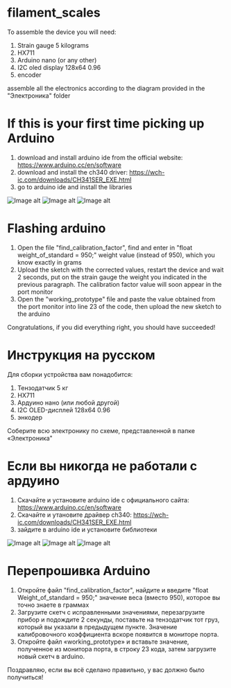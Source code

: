 # filament_scales

To assemble the device you will need:
1) Strain gauge 5 kilograms 
2) HX711
3) Arduino nano (or any other)
4) I2C oled display 128x64 0.96
5) encoder

assemble all the electronics according to the diagram provided in the "Электроника" folder


# If this is your first time picking up Arduino

1) download and install arduino ide from the official website: https://www.arduino.cc/en/software
2) download and install the ch340 driver: https://wch-ic.com/downloads/CH341SER_EXE.html
3) go to arduino ide and install the libraries

![Image alt](https://github.com/Nescr/image_for_readme/blob/main/photo_for_filament/Adafruit_SSD1306.png)
![Image alt](https://github.com/Nescr/image_for_readme/blob/main/photo_for_filament/GyverEncoder.png)
![Image alt](https://github.com/Nescr/image_for_readme/blob/main/photo_for_filament/HX711.png)


# Flashing arduino

1) Open the file "find_calibration_factor", find and enter in "float weight_of_standard = 950;" weight value (instead of 950), which you know exactly in grams
2) Upload the sketch with the corrected values, restart the device and wait 2 seconds, put on the strain gauge the weight you indicated in the previous paragraph. The calibration factor value will soon appear in the port monitor
3) Open the "working_prototype" file and paste the value obtained from the port monitor into line 23 of the code, then upload the new sketch to the arduino

Congratulations, if you did everything right, you should have succeeded!


# Инструкция на русском

Для сборки устройства вам понадобится:
1) Тензодатчик 5 кг 
2) HХ711
3) Ардуино нано (или любой другой)
4) I2C OLED-дисплей 128х64 0.96
5) энкодер

Соберите всю электронику по схеме, представленной в папке «Электроника"


# Если вы никогда не работали с ардуино

1) Cкачайте и установите arduino ide с официального сайта: https://www.arduino.cc/en/software
2) Cкачайте и утановите драйвер ch340: https://wch-ic.com/downloads/CH341SER_EXE.html
3) зайдите в arduino ide и установите библиотеки

![Image alt](https://github.com/Nescr/image_for_readme/blob/main/photo_for_filament/Adafruit_SSD1306.png)
![Image alt](https://github.com/Nescr/image_for_readme/blob/main/photo_for_filament/GyverEncoder.png)
![Image alt](https://github.com/Nescr/image_for_readme/blob/main/photo_for_filament/HX711.png)


# Перепрошивка Arduino

1) Откройте файл "find_calibration_factor", найдите и введите "float Weight_of_standard = 950;" значение веса (вместо 950), которое вы точно знаете в граммах
2) Загрузите скетч с исправленными значениями, перезагрузите прибор и подождите 2 секунды, поставьте на тензодатчик тот груз, который вы указали в предыдущем пункте. Значение калибровочного коэффициента вскоре появится в мониторе порта.
3) Откройте файл «working_prototype» и вставьте значение, полученное из монитора порта, в строку 23 кода, затем загрузите новый скетч в arduino.

Поздравляю, если вы всё сделано правильно, у вас должно было получиться!
